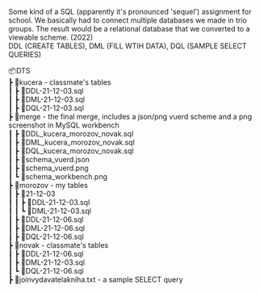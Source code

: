 Some kind of a SQL (apparently it's pronounced 'sequel') assignment for school. We basically had to connect multiple databases we made in trio groups. The result would be a relational database that we converted to a viewable scheme. (2022)\
DDL (CREATE TABLES), DML (FILL WTIH DATA), DQL (SAMPLE SELECT QUERIES)

📦DTS\
 ┣ 📂kucera - classmate's tables\
 ┃ ┣ 📜DDL-21-12-03.sql\
 ┃ ┣ 📜DML-21-12-03.sql\
 ┃ ┣ 📜DQL-21-12-03.sql\
 ┣ 📂merge - the final merge, includes a json/png vuerd scheme and a png screenshot in MySQL workbench\
 ┃ ┣ 📜DDL_kucera_morozov_novak.sql\
 ┃ ┣ 📜DML_kucera_morozov_novak.sql\
 ┃ ┣ 📜DQL_kucera_morozov_novak.sql\
 ┃ ┣ 📜schema_vuerd.json\
 ┃ ┣ 📜schema_vuerd.png\
 ┃ ┗ 📜schema_workbench.png\
 ┣ 📂morozov - my tables\
 ┃ ┣ 📂21-12-03\
 ┃ ┃ ┣ 📜DDL-21-12-03.sql\
 ┃ ┃ ┗ 📜DML-21-12-03.sql\
 ┃ ┣ 📜DDL-21-12-06.sql\
 ┃ ┣ 📜DML-21-12-06.sql\
 ┃ ┣ 📜DQL-21-12-06.sql\
 ┣ 📂novak - classmate's tables\
 ┃ ┣ 📜DDL-21-12-06.sql\
 ┃ ┣ 📜DML-21-12-03.sql\
 ┃ ┗ 📜DQL-21-12-06.sql\
 ┣ 📜joinvydavatelakniha.txt - a sample SELECT query

